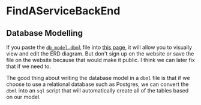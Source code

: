 # FindAServiceBackEnd

## Database Modelling
If you paste the [`db_model.dbml`](https://github.com/LeonidGoldberg/FindAServiceBackEnd/blob/main/db_model.dbml) file into [this page](https://dbdiagram.io/d), it will allow you to visually view and edit the ERD diagram. But don't sign up on the website or save the file on the website because that would make it public. I think we can later fix that if we need to.

The good thing about writing the database model in a `dbml` file is that if we choose to use a relational database such as Postgres, we can convert the `dbml` into an `sql` script that will automatically create all of the tables based on our model.

